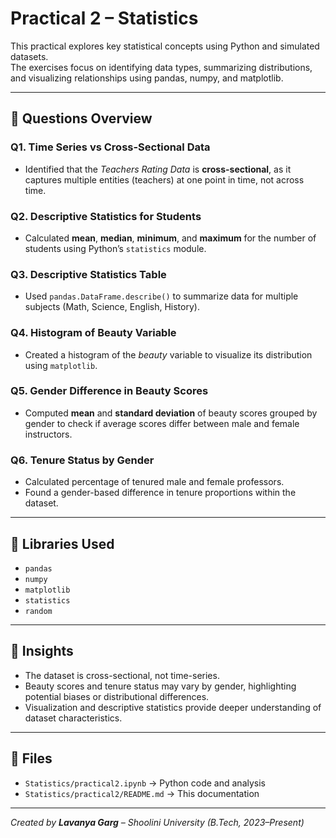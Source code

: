 # Practical 2 – Statistics  

This practical explores key statistical concepts using Python and simulated datasets.  
The exercises focus on identifying data types, summarizing distributions, and visualizing relationships using pandas, numpy, and matplotlib.

---

## 📘 Questions Overview

### **Q1. Time Series vs Cross-Sectional Data**
- Identified that the *Teachers Rating Data* is **cross-sectional**, as it captures multiple entities (teachers) at one point in time, not across time.

### **Q2. Descriptive Statistics for Students**
- Calculated **mean**, **median**, **minimum**, and **maximum** for the number of students using Python’s `statistics` module.

### **Q3. Descriptive Statistics Table**
- Used `pandas.DataFrame.describe()` to summarize data for multiple subjects (Math, Science, English, History).

### **Q4. Histogram of Beauty Variable**
- Created a histogram of the *beauty* variable to visualize its distribution using `matplotlib`.

### **Q5. Gender Difference in Beauty Scores**
- Computed **mean** and **standard deviation** of beauty scores grouped by gender to check if average scores differ between male and female instructors.

### **Q6. Tenure Status by Gender**
- Calculated percentage of tenured male and female professors.
- Found a gender-based difference in tenure proportions within the dataset.

---

## 🧰 Libraries Used
- `pandas`
- `numpy`
- `matplotlib`
- `statistics`
- `random`

---

## 🧠 Insights
- The dataset is cross-sectional, not time-series.  
- Beauty scores and tenure status may vary by gender, highlighting potential biases or distributional differences.  
- Visualization and descriptive statistics provide deeper understanding of dataset characteristics.

---

## 📂 Files
- `Statistics/practical2.ipynb` → Python code and analysis  
- `Statistics/practical2/README.md` → This documentation  

---

*Created by **Lavanya Garg** – Shoolini University (B.Tech, 2023–Present)*  
